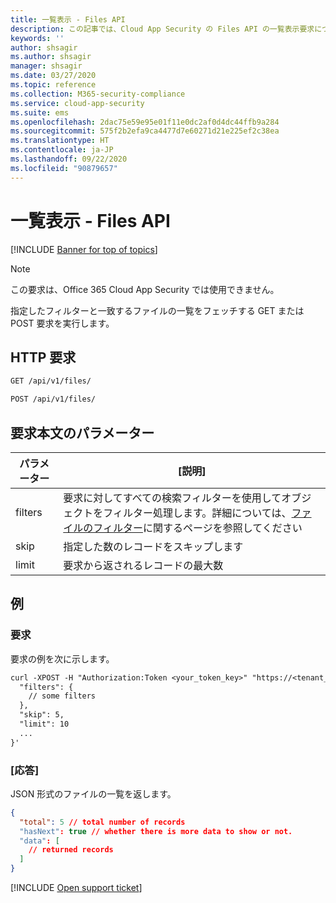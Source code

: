 ```yaml
---
title: 一覧表示 - Files API
description: この記事では、Cloud App Security の Files API の一覧表示要求について説明します。
keywords: ''
author: shsagir
ms.author: shsagir
manager: shsagir
ms.date: 03/27/2020
ms.topic: reference
ms.collection: M365-security-compliance
ms.service: cloud-app-security
ms.suite: ems
ms.openlocfilehash: 2dac75e59e95e01f11e0dc2af0d4dc44ffb9a284
ms.sourcegitcommit: 575f2b2efa9ca4477d7e60271d21e225ef2c38ea
ms.translationtype: HT
ms.contentlocale: ja-JP
ms.lasthandoff: 09/22/2020
ms.locfileid: "90879657"
---
```

# <a name="list---files-api"></a>一覧表示 - Files API

[!INCLUDE [Banner for top of topics](includes/banner.md)]

> [!NOTE]
> この要求は、Office 365 Cloud App Security では使用できません。

指定したフィルターと一致するファイルの一覧をフェッチする GET または POST 要求を実行します。

## <a name="http-request"></a>HTTP 要求

```rest
GET /api/v1/files/
```

```rest
POST /api/v1/files/
```

## <a name="request-body-parameters"></a>要求本文のパラメーター

| パラメーター | [説明] |
| --- | --- |
| filters | 要求に対してすべての検索フィルターを使用してオブジェクトをフィルター処理します。詳細については、[ファイルのフィルター](api-files.md#filters)に関するページを参照してください |
| skip | 指定した数のレコードをスキップします |
| limit | 要求から返されるレコードの最大数 |

## <a name="example"></a>例

### <a name="request"></a>要求

要求の例を次に示します。

```rest
curl -XPOST -H "Authorization:Token <your_token_key>" "https://<tenant_id>.<tenant_region>.contoso.com/api/v1/files/" -d '{
  "filters": {
    // some filters
  },
  "skip": 5,
  "limit": 10
  ...
}'
```

### <a name="response"></a>[応答]

JSON 形式のファイルの一覧を返します。

```json
{
  "total": 5 // total number of records
  "hasNext": true // whether there is more data to show or not.
  "data": [
    // returned records
  ]
}
```

[!INCLUDE [Open support ticket](includes/support.md)]
